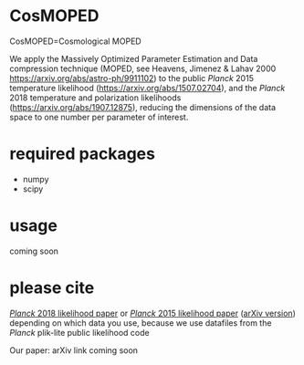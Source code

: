 # CosMOPED

CosMOPED=Cosmological MOPED

We apply the Massively Optimized Parameter Estimation and Data compression technique (MOPED, see Heavens, Jimenez & Lahav 2000 https://arxiv.org/abs/astro-ph/9911102) to the public *Planck* 2015 temperature likelihood (https://arxiv.org/abs/1507.02704), and the *Planck* 2018 temperature and polarization likelihoods (https://arxiv.org/abs/1907.12875), reducing the dimensions of the data space to one number per parameter of interest.

# required packages

* numpy
* scipy

# usage

coming soon

# please cite

[*Planck* 2018 likelihood paper](https://arxiv.org/abs/1907.12875) or [*Planck* 2015 likelihood paper](https://www.aanda.org/articles/aa/abs/2016/10/aa26926-15/aa26926-15.html) ([arXiv version](https://arxiv.org/abs/1507.02704)) depending on which data you use, because we use datafiles from the *Planck* plik-lite public likelihood code

Our paper: arXiv link coming soon
